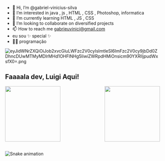 - 👋 Hi, I’m @gabriel-vinicius-silva
- 👀 I’m interested in java , js , HTML , CSS , Photoshop,  informatica
- 🌱 I’m currently learning HTML , JS , CSS
- 💞️ I’m looking to collaborate on 
diversified projects
- 📫 How to reach me gabrieuvinici@gmail.com
- eu sou ✨ special ✨
- 🫶🏽 programação 


![eyJidWNrZXQiOiJob2xvcGluLWFzc2V0cyIsImtleSI6ImFzc2V0cy9jbDd0ZDhncDUwMTMyMDlrMHd1OHFlNHg5IiwiZWRpdHMiOnsicm90YXRlIjpudWxsfX0=.png](https://github.com/gabriel-vinicius-silva/meu-portifolio/assets/125910215/9d9c7cb6-105f-4cf0-95d4-b102354a8d4c)



## Faaaala dev, Luigi Aqui!

<div>
  
  <img  height="180em" src="https://github-readme-stats.vercel.app/api?username=LuigiGF&show_icons=true&theme=great-gatsby&include_all_commits=true&count_private=true"/>
  <img align="right" height="180em" src="https://github-readme-stats.vercel.app/api/top-langs/?username=LuigiGF&layout=compact&langs_count=16&theme=great-gatsby"/>
</div>
<br>


  
![Snake animation](https://github.com/LuigiGF/LuigiGF/blob/output/github-contribution-grid-snake.svg)

